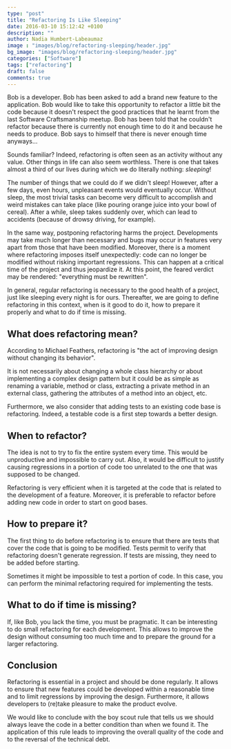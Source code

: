 ```yaml
---
type: "post"
title: "Refactoring Is Like Sleeping"
date: 2016-03-10 15:12:42 +0100
description: ""
author: Nadia Humbert-Labeaumaz
image : "images/blog/refactoring-sleeping/header.jpg"
bg_image: "images/blog/refactoring-sleeping/header.jpg"
categories: ["Software"]
tags: ["refactoring"]
draft: false
comments: true
---
```


Bob is a developer. Bob has been asked to add a brand new feature to the application. Bob would like to take this opportunity to refactor a little bit the code because it doesn't respect the good practices that he learnt from the last Software Craftsmanship meetup. Bob has been told that he couldn't refactor because there is currently not enough time to do it and because he needs to produce. Bob says to himself that there is never enough time anyways...

Sounds familiar? Indeed, refactoring is often seen as an activity without any value. Other things in life can also seem worthless. There is one that takes almost a third of our lives during which we do literally nothing: *sleeping*!

<!-- more -->

The number of things that we could do if we didn't sleep! However, after a few days, even hours, unpleasant events would eventually occur. Without sleep, the most trivial tasks can become very difficult to accomplish and weird mistakes can take place (like pouring orange juice into your bowl of cereal). After a while, sleep takes suddenly over, which can lead to accidents (because of drowsy driving, for example).

In the same way, postponing refactoring harms the project. Developments may take much longer than necessary and bugs may occur in features very apart from those that have been modified. Moreover, there is a moment where refactoring imposes itself unexpectedly: code can no longer be modified without risking important regressions. This can happen at a critical time of the project and thus jeopardize it. At this point, the feared verdict may be rendered: "everything must be rewritten".

In general, regular refactoring is necessary to the good health of a project, just like sleeping every night is for ours. Thereafter, we are going to define refactoring in this context, when is it good to do it, how to prepare it properly and what to do if time is missing.

## What does refactoring mean?

According to Michael Feathers, refactoring is "the act of improving design without changing its behavior".

It is not necessarily about changing a whole class hierarchy or about implementing a complex design pattern but it could be as simple as renaming a variable, method or class, extracting a private method in an external class, gathering the attributes of a method into an object, etc.

Furthermore, we also consider that adding tests to an existing code base is refactoring. Indeed, a testable code is a first step towards a better design.

## When to refactor?

The idea is not to try to fix the entire system every time. This would be unproductive and impossible to carry out. Also, it would be difficult to justify causing regressions in a portion of code too unrelated to the one that was supposed to be changed.

Refactoring is very efficient when it is targeted at the code that is related to the development of a feature. Moreover, it is preferable to refactor before adding new code in order to start on good bases.

## How to prepare it?

The first thing to do before refactoring is to ensure that there are tests that cover the code that is going to be modified. Tests permit to verify that refactoring doesn't generate regression. If tests are missing, they need to be added before starting.

Sometimes it might be impossible to test a portion of code. In this case, you can perform the minimal refactoring required for implementing the tests.

## What to do if time is missing?

If, like Bob, you lack the time, you must be pragmatic. It can be interesting to do small refactoring for each development. This allows to improve the design without consuming too much time and to prepare the ground for a larger refactoring.

## Conclusion

Refactoring is essential in a project and should be done regularly. It allows to ensure that new features could be developed within a reasonable time and to limit regressions by improving the design. Furthermore, it allows developers to (re)take pleasure to make the product evolve.

We would like to conclude with the boy scout rule that tells us we should always leave the code in a better condition than when we found it. The application of this rule leads to improving the overall quality of the code and to the reversal of the technical debt.
